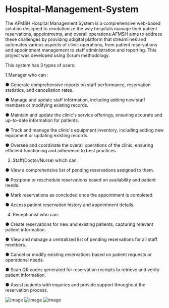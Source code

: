 # Hospital-Management-System

The AFMSH Hospital Management System is a comprehensive web-based solution designed to revolutionize
the way hospitals manage their patient reservations, appointments, and overall operations.AFMSH aims
to address these challenges by providing adigital platform that streamlines and automates various aspects of clinic operations, from patient reservations and appointment management to
staff administration and reporting.
This project was developed using Scrum methodology. 

This system has 3 types of users:

1.Manager who can :

● Generate comprehensive reports on staff performance, reservation statistics, and cancellation rates.


● Manage and update staff information, including adding new staff members or modifying existing records.


● Maintain and update the clinic's service offerings, ensuring accurate and up-to-date information for patients.


● Track and manage the clinic's equipment inventory, including adding new equipment or updating
existing records.


● Oversee and coordinate the overall operations of the clinic, ensuring efficient functioning and
adherence to best practices.


2. Staff(Doctor/Nurse) which can:
   
● View a comprehensive list of pending reservations assigned to them.


● Postpone or reschedule reservations based on availability and patient needs.


● Mark reservations as concluded once the appointment is completed.


● Access patient reservation history and appointment details.


4. Receptionist who can:
   
● Create reservations for new and existing patients, capturing relevant patient information.


● View and manage a centralized list of pending reservations for all staff members.


● Cancel or modify existing reservations based on patient requests or operational needs.


● Scan QR codes generated for reservation receipts to retrieve and verify patient information.


● Assist patients with inquiries and provide support throughout the reservation process.


![image](https://github.com/user-attachments/assets/27243d70-fa72-4d4c-8e64-62312f7b04e9)
![image](https://github.com/user-attachments/assets/ca5b07af-ddc0-4160-8569-6d4b2c063ede)
![image](https://github.com/user-attachments/assets/25d0df67-63e2-48f1-8ca4-52d3b25bcf6a)


